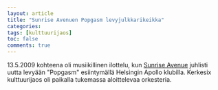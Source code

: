```yaml
---
layout: article
title: "Sunrise Avenuen Popgasm levyjulkkarikeikka"
categories:
tags: [kulttuurijaos]
toc: false
comments: true
---
```


13.5.2009 kohteena oli musiikillinen ilottelu, kun [Sunrise
Avenue](http://www.sunriseave.com/) juhlisti uutta levyään "Popgasm"
esiintymällä Helsingin Apollo klubilla. Kerkesix kulttuurijaos oli
paikalla tukemassa aloittelevaa orkesteria.
